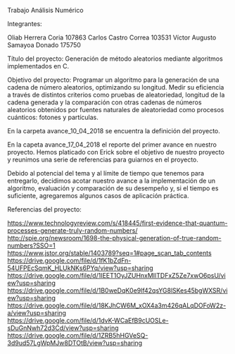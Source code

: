 Trabajo Análisis Numérico

Integrantes:

Oliab Herrera Coria 107863
Carlos Castro Correa 103531
Víctor Augusto Samayoa Donado 175750

Título del proyecto: 
Generación de método aleatorios mediante algoritmos implementados en C.

Objetivo del proyecto: 
Programar un algoritmo para la generación de una cadena de número aleatorios, optimizando  su longitud. Medir su eficiencia a través de distintos criterios como pruebas de aleatoriedad, longitud de la cadena generada y la comparación con otras cadenas de números aleatorios obtenidos por fuentes naturales de aleatoriedad como procesos cuánticos: fotones y partículas. 

En la carpeta avance_10_04_2018 se encuentra la definición del proyecto.

En la capeta avance_17_04_2018 el reporte del primer avance en nuestro proyecto. Hemos platicado con Erick sobre el objetivo de nuestro proyecto y reunimos una serie de referencias para guiarnos en el proyecto.


Debido al potencial del tema y al límite de tiempo que tenemos para entregarlo, decidimos acotar  nuestro avance a la implementación de un algoritmo, evaluación y comparación de su desempeño y, si el tiempo es suficiente, agregaremos algunos casos de aplicación práctica.

Referencias del proyecto:

https://www.technologyreview.com/s/418445/first-evidence-that-quantum-processes-generate-truly-random-numbers/  
http://spie.org/newsroom/1698-the-physical-generation-of-true-random-numbers?SSO=1  
https://www.jstor.org/stable/1403789?seq=1#page_scan_tab_contents  
https://drive.google.com/file/d/1fK1bZdFn-54UFPEcSqmK_HLUkNKs6PYq/view?usp=sharing  
https://drive.google.com/file/d/1IEET1OyJZUHnxMIlTDFxZ5Ze7xwO6psU/view?usp=sharing  
https://drive.google.com/file/d/1B0weDqK0e9lf42qsYG8lSKes45bgWXSR/view?usp=sharing  
https://drive.google.com/file/d/18KJhCW6M_xOX4a3m426qALqDOFoW2z-a/view?usp=sharing  
https://drive.google.com/file/d/1dvK-WCaEfB9cUOSLe-sDuGnNwh72d3Cd/view?usp=sharing  
https://drive.google.com/file/d/1ZRB5hHGVeSQ-3d9ud57LgWpMJw8DTOtB/view?usp=sharing  



